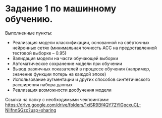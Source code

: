 # Задание 1 по машинному обучению.

Выполненные пункты:
- Реализация модели классификации, основанной на свёрточных нейронных сетях (минимальная точность ACC на предоставленной тестовой выборке – 0.95)
- Валидация модели на части обучающей выборки
- Автоматическое сохранение модели при обучении
- Вывод различных показателей в процессе обучения (например, значение функции потерь на каждой эпохе)
- Использование аугментации и других способов синтетического расширения набора данных
- Реализация возможности дообучения модели

Ссылка на папку с необходимыми чекпоинтами: https://drive.google.com/drive/folders/1xiSR9Bf4QY72YlGpcxuCL-NIifnnSGzo?usp=sharing
